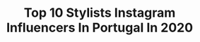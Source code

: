 ---
title: Top 10 Stylists Instagram Influencers In Portugal In 2020
description: >-
  Find top stylists Instagram influencers in Portugal in 2020. Most popular hashtags: #photo #fashion #photooftheday #model.
platform: Instagram
profiles:
  - username: "sara_nata"
    fullname: >-
      Sara Nata | Fashion•Lifestyle
    location: "Portugal"
    followers: 2055
    engagement: 1934
    commentsToLikes: 0.276203
    id: ck8t4c6ru68o50j784zjtiz1f
    verified: false
    hashtags: "#fashionlover, #sunglasses, #highfashion, #style"
  - username: "_taty_cool_"
    fullname: >-
      Taty Cool 📍Lisbon
    location: "Portugal"
    followers: 12144
    engagement: 932
    commentsToLikes: 0.033846
    id: ck5zu1chx1hxs0i14aruroxj3
    verified: false
    hashtags: "#misssixty, #silvianheach, #shlovers, #lacoste"
  - username: "jessicab.makeup"
    fullname: >-
      Jéssica Batista
    location: "Portugal"
    followers: 20409
    engagement: 333
    commentsToLikes: 0.031433
    id: ck15tcy69hhjt0i19zx0ifb0e
    verified: false
    hashtags: "#hope, #parfum, #cosmopolitan, #stylist"
  - username: "soniasilva_hairstylist"
    fullname: >-
      Sónia Silva hairstylist
    location: "Portugal"
    followers: 11363
    engagement: 688
    commentsToLikes: 0.009733
    id: ck5zx3ga379ts0i147wscuzcy
    verified: false
    hashtags: "#diadopai, #stayathome, #modelsacademysalon, #cabelosdivos"
  - username: "ruben_o_stylist"
    fullname: >-
      Ruben De Sá Osório
    location: "Portugal"
    followers: 7492
    engagement: 716
    commentsToLikes: 0.032163
    id: ck0w6934w7g1c0i197wyklde3
    verified: false
    hashtags: "#hair, #makeup, #photo, #styling"
  - username: "gabriell_boss"
    fullname: >-
      Gabriell Boss
    location: "Portugal"
    followers: 16413
    engagement: 1033
    commentsToLikes: 0.032084
    id: ck6tlp2386d6z0j718imm6o92
    verified: false
    hashtags: "#hair, #newphoto, #style, #quarantine"
  - username: "viksoza"
    fullname: >-
      Vinicius | Porto Photographer
    location: "Portugal"
    followers: 33135
    engagement: 302
    commentsToLikes: 0.030525
    id: ck0ttzs2l51cc0i19fzpdv5fy
    verified: false
    hashtags: "#fashioneditorial, #makeup, #pursuitofportraits, #germany"
  - username: "linnearimberg"
    fullname: >-
      Linnea Rimberg 🔗🔗🔗
    location: "Portugal"
    followers: 2115
    engagement: 761
    commentsToLikes: 0.057925
    id: ck5ccsywohyin0i11dib16ayu
    verified: false
    hashtags: "#fw20, #homeiswheretheheartis, #vogueportugal, #amsterdam"
  - username: "ruimariapego"
    fullname: >-
      Rui Maria Pêgo
    location: "Portugal"
    followers: 165050
    engagement: 172
    commentsToLikes: 0.008841
    id: ck5qa4vg7ejw50i11yqgzsv5d
    verified: true
    hashtags: "#staythefuckhome, #fiqueemcasa, #lyndaemcasa, #eraoquefaltava"
  - username: "tinoco.barbara"
    fullname: >-
      Bárbara Tinoco
    location: "Portugal"
    followers: 58778
    engagement: 562
    commentsToLikes: 0.014521
    id: ck14i2pi0dcco0i195wqks4vp
    verified: false
    hashtags: "#casaleuetunemnopassepartout, #galpmusicvalley, #nemnopassepartout, #euficoemcasa"
---